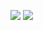 ![](https://i.postimg.cc/RhVQWpJF/image-2025-01-31-223721218.png)
![](https://i.postimg.cc/zX3K4cmz/image-2025-01-31-224838749.png)
